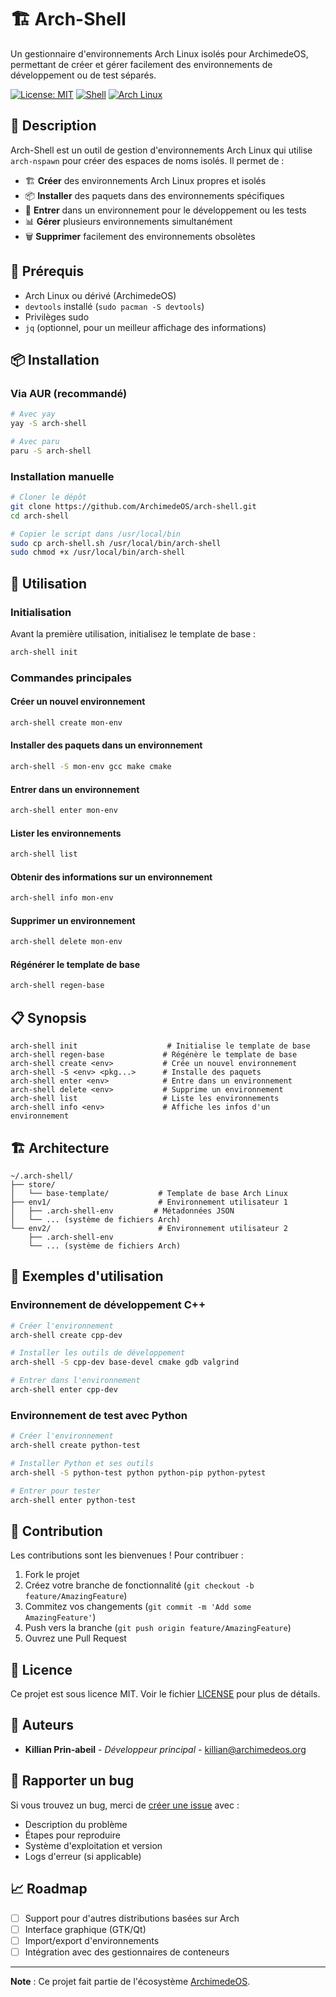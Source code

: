 # 🏗️ Arch-Shell

Un gestionnaire d'environnements Arch Linux isolés pour ArchimedeOS, permettant de créer et gérer facilement des environnements de développement ou de test séparés.

[![License: MIT](https://img.shields.io/badge/License-MIT-yellow.svg)](https://opensource.org/licenses/MIT)
[![Shell](https://img.shields.io/badge/Shell-Bash-green.svg)](https://www.gnu.org/software/bash/)
[![Arch Linux](https://img.shields.io/badge/Arch_Linux-1793D1?logo=arch-linux&logoColor=fff)](https://archlinux.org/)

## 📖 Description

Arch-Shell est un outil de gestion d'environnements Arch Linux qui utilise `arch-nspawn` pour créer des espaces de noms isolés. Il permet de :

- 🏗️ **Créer** des environnements Arch Linux propres et isolés
- 📦 **Installer** des paquets dans des environnements spécifiques
- 🚀 **Entrer** dans un environnement pour le développement ou les tests
- 📊 **Gérer** plusieurs environnements simultanément
- 🗑️ **Supprimer** facilement des environnements obsolètes

## 🔧 Prérequis

- Arch Linux ou dérivé (ArchimedeOS)
- `devtools` installé (`sudo pacman -S devtools`)
- Privilèges sudo
- `jq` (optionnel, pour un meilleur affichage des informations)

## 📦 Installation

### Via AUR (recommandé)

```bash
# Avec yay
yay -S arch-shell

# Avec paru
paru -S arch-shell
```

### Installation manuelle

```bash
# Cloner le dépôt
git clone https://github.com/ArchimedeOS/arch-shell.git
cd arch-shell

# Copier le script dans /usr/local/bin
sudo cp arch-shell.sh /usr/local/bin/arch-shell
sudo chmod +x /usr/local/bin/arch-shell
```

## 🚀 Utilisation

### Initialisation

Avant la première utilisation, initialisez le template de base :

```bash
arch-shell init
```

### Commandes principales

#### Créer un nouvel environnement
```bash
arch-shell create mon-env
```

#### Installer des paquets dans un environnement
```bash
arch-shell -S mon-env gcc make cmake
```

#### Entrer dans un environnement
```bash
arch-shell enter mon-env
```

#### Lister les environnements
```bash
arch-shell list
```

#### Obtenir des informations sur un environnement
```bash
arch-shell info mon-env
```

#### Supprimer un environnement
```bash
arch-shell delete mon-env
```

#### Régénérer le template de base
```bash
arch-shell regen-base
```

## 📋 Synopsis

```
arch-shell init                    # Initialise le template de base
arch-shell regen-base             # Régénère le template de base
arch-shell create <env>           # Crée un nouvel environnement
arch-shell -S <env> <pkg...>      # Installe des paquets
arch-shell enter <env>            # Entre dans un environnement
arch-shell delete <env>           # Supprime un environnement
arch-shell list                   # Liste les environnements
arch-shell info <env>             # Affiche les infos d'un environnement
```

## 🏗️ Architecture

```
~/.arch-shell/
├── store/
│   └── base-template/           # Template de base Arch Linux
├── env1/                        # Environnement utilisateur 1
│   ├── .arch-shell-env         # Métadonnées JSON
│   └── ... (système de fichiers Arch)
└── env2/                        # Environnement utilisateur 2
    ├── .arch-shell-env
    └── ... (système de fichiers Arch)
```

## 📝 Exemples d'utilisation

### Environnement de développement C++
```bash
# Créer l'environnement
arch-shell create cpp-dev

# Installer les outils de développement
arch-shell -S cpp-dev base-devel cmake gdb valgrind

# Entrer dans l'environnement
arch-shell enter cpp-dev
```

### Environnement de test avec Python
```bash
# Créer l'environnement
arch-shell create python-test

# Installer Python et ses outils
arch-shell -S python-test python python-pip python-pytest

# Entrer pour tester
arch-shell enter python-test
```

## 🤝 Contribution

Les contributions sont les bienvenues ! Pour contribuer :

1. Fork le projet
2. Créez votre branche de fonctionnalité (`git checkout -b feature/AmazingFeature`)
3. Commitez vos changements (`git commit -m 'Add some AmazingFeature'`)
4. Push vers la branche (`git push origin feature/AmazingFeature`)
5. Ouvrez une Pull Request

## 📄 Licence

Ce projet est sous licence MIT. Voir le fichier [LICENSE](LICENSE) pour plus de détails.

## 👥 Auteurs

- **Killian Prin-abeil** - *Développeur principal* - [killian@archimedeos.org](mailto:killian@archimedeos.org)

## 🐛 Rapporter un bug

Si vous trouvez un bug, merci de [créer une issue](https://github.com/ArchimedeOS/arch-shell/issues/new) avec :

- Description du problème
- Étapes pour reproduire
- Système d'exploitation et version
- Logs d'erreur (si applicable)

## 📈 Roadmap

- [ ] Support pour d'autres distributions basées sur Arch
- [ ] Interface graphique (GTK/Qt)
- [ ] Import/export d'environnements
- [ ] Intégration avec des gestionnaires de conteneurs

---

**Note** : Ce projet fait partie de l'écosystème [ArchimedeOS](https://archimedeos.org).
